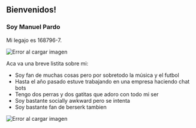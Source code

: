 ## Bienvenidos!
### Soy Manuel Pardo

Mi legajo es 168796-7. 

![Error al cargar imagen](https://imgur.com/QJEXNgB)

Aca va una breve listita sobre mi:
- Soy fan de muchas cosas pero por sobretodo la música y el futbol
- Hasta el año pasado estuve trabajando en una empresa haciendo chat bots
- Tengo dos perras y dos gatitas que adoro con todo mi ser
- Soy bastante socially awkward pero se intenta
- Soy bastante fan de berserk tambien

![Error al cargar imagen](https://i.imgur.com/sM3Ncgp.jpg)
